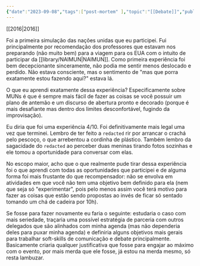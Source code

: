 ```yaml
---
{"date":"2023-09-08","tags":["post-mortem" ],"topic":"[[Debate]]","publish":true,"PassFrontmatter":true}
---
```


[[2016\|2016]]

Foi a primeira simulação das nações unidas que eu participei. Fui principalmente por recomendação dos professores que estavam nos preparando (não muito bem) para a viagem para os EUA com o intuito de participar da [[library/NAIMUN\|NAIMUN]]. Como primeira experiência foi bem decepcionante sinceramente, não podia me sentir menos deslocado e perdido. Não estava consciente, mas o sentimento de "mas que porra exatamente estou fazendo aqui?" estava lá. 

O que eu aprendi exatamente dessa experiência? Especificamente sobre MUNs é que é sempre mais fácil de fazer as coisas se você possuir um plano de antemão e um discurso de abertura pronto e decorado (porque é mais desafiante mas dentro dos limites desconfortável, fugindo da improvisação). 

Eu diria que foi uma experiência 4/10. Foi definitivamente mais legal uma vez que terminei. Lembro de ter feito a `redacted` rir por arrancar o crachá pelo pescoço, o que arrebentou a cordinha de plástico. Também lembro da sagacidade do `redacted` ao perceber duas meninas tirando fotos sozinhas e ele tomou a oportunidade para conversar com elas. 

No escopo maior, acho que o que realmente pude tirar dessa experiência foi o que aprendi com todas as oportunidades que participei e de alguma forma foi mais frustante do que recompensador: não se envolva em atividades em que você não tem uma objetivo bem definido para ela (nem que seja só "experimentar", pois pelo menos assim você terá motivo para fazer as coisas que estão sendo propostas ao invés de ficar só sentado tomando um chá de cadeira por 10h). 

Se fosse para fazer novamente eu faria o seguinte: estudaria o caso com mais seriedade, traçaria uma possível estratégia de parceria com outros delegados que são alinhados com minha agenda (mas não dependeria deles para puxar minha agenda) e definiria alguns objetivos mais gerais para trabalhar soft-skills de comunicação e debate principalmente. Basicamente criaria qualquer justificativa que fosse para engajar ao máximo com o evento, por mais merda que ele fosse, já estou na merda mesmo, só resta lambuzar. 